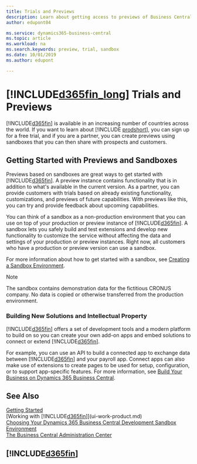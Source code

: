 ```yaml
---
title: Trials and Previews
description: Learn about getting access to previews of Business Central.
author: edupont04

ms.service: dynamics365-business-central
ms.topic: article
ms.workload: na
ms.search.keywords: preview, trial, sandbox
ms.date: 10/01/2019
ms.author: edupont

---
```

# [!INCLUDE[d365fin_long](includes/d365fin_long_md.md)] Trials and Previews

[!INCLUDE[d365fin](includes/d365fin_md.md)] is available in an increasing number of countries across the world. If you want to learn about [!INCLUDE [prodshort](includes/prodshort.md)], you can sign up for a free trial, and if you are a partner, you can create previews using sandboxes that you can then share with prospects and customers.  

## Getting Started with Previews and Sandboxes

Previews based on sandboxes are great ways to get started with [!INCLUDE[d365fin](includes/d365fin_md.md)]. A preview instance contains functionality that is in addition to what's available in the current version. As a partner, you can provide customers with trials based on already existing functionality, customizations, and previews of future capabilities. With previews like this, you can try and provide feedback about upcoming capabilities.  

<!--To get started with a preview, go to [this page](https://go.microsoft.com/fwlink/?linkid=866045) and provide your work email address. To learn more about [!INCLUDE[d365fin](includes/d365fin_md.md)] and the capabilities it offers, refer to the documentation here on this site.-->

You can think of a sandbox as a non-production environment that you can use on top of your production or preview instance of [!INCLUDE[d365fin](includes/d365fin_md.md)]. A sandbox lets you safely build and test extensions and develop new functionality to customize the service without affecting the data and settings of your production or preview instances. Right now, all customers who have a production or preview version can use a sandbox.

For more information about how to get started with a sandbox, see [Creating a Sandbox Environment](across-how-create-sandbox-environment.md).  

> [!NOTE]
> The sandbox contains demonstration data for the fictitious CRONUS company. No data is copied or otherwise transferred from the production environment.  

### Building New Solutions and Intellectual Property

[!INCLUDE[d365fin](includes/d365fin_md.md)] offers a set of development tools and a modern platform to build on so you can create your own add-on apps and embed solutions to connect or extend [!INCLUDE[d365fin](includes/d365fin_md.md)].  

For example, you can use an API to build a connected app to exchange data between [!INCLUDE[d365fin](includes/d365fin_md.md)] and your payroll app. Connect apps can also make use of extensions to create pages to be used for setup, configuration, or to support app-specific features. For more information, see [Build Your Business on Dynamics 365 Business Central](/dynamics365/business-central/dev-itpro/developer/readiness/readiness-welcome).

## See Also

[Getting Started](product-get-started.md)  
[Working with [!INCLUDE[d365fin](includes/d365fin_md.md)]](ui-work-product.md)  
[Choosing Your Dynamics 365 Business Central Development Sandbox Environment](/dynamics365/business-central/dev-itpro/developer/devenv-sandbox-overview)  
[The Business Central Administration Center](/dynamics365/business-central/dev-itpro/administration/tenant-admin-center)  

## [!INCLUDE[d365fin](includes/free_trial_md.md)]  
